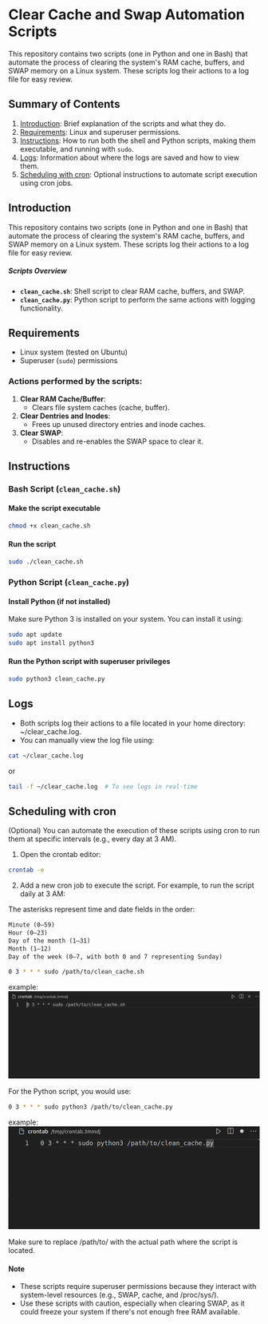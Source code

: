 # Clear Cache and Swap Automation Scripts

This repository contains two scripts (one in Python and one in Bash) that automate the process of clearing the system's RAM cache, buffers, and SWAP memory on a Linux system. These scripts log their actions to a log file for easy review.

## Summary of Contents

1. [Introduction](#introduction): Brief explanation of the scripts and what they do.
2. [Requirements](#requirements): Linux and superuser permissions.
3. [Instructions](#instructions): How to run both the shell and Python scripts, making them executable, and running with `sudo`.
4. [Logs](#logs): Information about where the logs are saved and how to view them.
5. [Scheduling with cron](#scheduling-with-cron): Optional instructions to automate script execution using cron jobs.

## Introduction

This repository contains two scripts (one in Python and one in Bash) that automate the process of clearing the system's RAM cache, buffers, and SWAP memory on a Linux system. These scripts log their actions to a log file for easy review.

##### Scripts Overview

- **`clean_cache.sh`**: Shell script to clear RAM cache, buffers, and SWAP.
- **`clean_cache.py`**: Python script to perform the same actions with logging functionality.

## Requirements

- Linux system (tested on Ubuntu)
- Superuser (`sudo`) permissions

### Actions performed by the scripts:

1. **Clear RAM Cache/Buffer**:
   - Clears file system caches (cache, buffer).
2. **Clear Dentries and Inodes**:
   - Frees up unused directory entries and inode caches.
3. **Clear SWAP**:
   - Disables and re-enables the SWAP space to clear it.

## Instructions

### Bash Script (`clean_cache.sh`)

#### Make the script executable

```bash
chmod +x clean_cache.sh
```

#### Run the script

```bash
sudo ./clean_cache.sh
```

### Python Script (`clean_cache.py`)

#### Install Python (if not installed)

Make sure Python 3 is installed on your system. You can install it using:

```bash
sudo apt update
sudo apt install python3
```

#### Run the Python script with superuser privileges

```bash
sudo python3 clean_cache.py
```

## Logs

- Both scripts log their actions to a file located in your home directory: ~/clear_cache.log.
- You can manually view the log file using:

```bash
cat ~/clear_cache.log
```

or

```bash
tail -f ~/clear_cache.log  # To see logs in real-time
```

## Scheduling with cron

(Optional)
You can automate the execution of these scripts using cron to run them at specific intervals (e.g., every day at 3 AM).

1. Open the crontab editor:

```bash
crontab -e
```

2. Add a new cron job to execute the script. For example, to run the script daily at 3 AM:

The asterisks represent time and date fields in the order:

    Minute (0–59)
    Hour (0–23)
    Day of the month (1–31)
    Month (1–12)
    Day of the week (0–7, with both 0 and 7 representing Sunday)

```bash
0 3 * * * sudo /path/to/clean_cache.sh
```

example:
![alt text](assets/image.png)

For the Python script, you would use:

```bash
0 3 * * * sudo python3 /path/to/clean_cache.py
```

example:
![alt text](assets/image-1.png)

Make sure to replace /path/to/ with the actual path where the script is located.

#### Note

- These scripts require superuser permissions because they interact with system-level resources (e.g., SWAP, cache, and /proc/sys/).
- Use these scripts with caution, especially when clearing SWAP, as it could freeze your system if there's not enough free RAM available.

